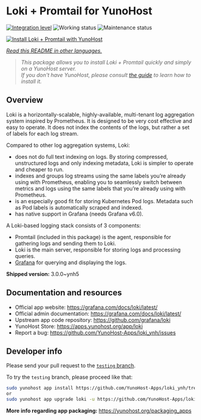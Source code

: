 <!--
N.B.: This README was automatically generated by <https://github.com/YunoHost/apps/tree/master/tools/readme_generator>
It shall NOT be edited by hand.
-->

# Loki + Promtail for YunoHost

[![Integration level](https://dash.yunohost.org/integration/loki.svg)](https://ci-apps.yunohost.org/ci/apps/loki/) ![Working status](https://ci-apps.yunohost.org/ci/badges/loki.status.svg) ![Maintenance status](https://ci-apps.yunohost.org/ci/badges/loki.maintain.svg)

[![Install Loki + Promtail with YunoHost](https://install-app.yunohost.org/install-with-yunohost.svg)](https://install-app.yunohost.org/?app=loki)

*[Read this README in other languages.](./ALL_README.md)*

> *This package allows you to install Loki + Promtail quickly and simply on a YunoHost server.*  
> *If you don't have YunoHost, please consult [the guide](https://yunohost.org/install) to learn how to install it.*

## Overview

Loki is a horizontally-scalable, highly-available, multi-tenant log aggregation system inspired by Prometheus. It is designed to be very cost effective and easy to operate. It does not index the contents of the logs, but rather a set of labels for each log stream.

Compared to other log aggregation systems, Loki:

- does not do full text indexing on logs. By storing compressed, unstructured logs and only indexing metadata, Loki is simpler to operate and cheaper to run.
- indexes and groups log streams using the same labels you’re already using with Prometheus, enabling you to seamlessly switch between metrics and logs using the same labels that you’re already using with Prometheus.
- is an especially good fit for storing Kubernetes Pod logs. Metadata such as Pod labels is automatically scraped and indexed.
- has native support in Grafana (needs Grafana v6.0).

A Loki-based logging stack consists of 3 components:
- Promtail (included in this package) is the agent, responsible for gathering logs and sending them to Loki.
- Loki is the main server, responsible for storing logs and processing queries.
- [Grafana](https://github.com/Yunohost-Apps/grafana_ynh) for querying and displaying the logs.


**Shipped version:** 3.0.0~ynh5
## Documentation and resources

- Official app website: <https://grafana.com/docs/loki/latest/>
- Official admin documentation: <https://grafana.com/docs/loki/latest/>
- Upstream app code repository: <https://github.com/grafana/loki>
- YunoHost Store: <https://apps.yunohost.org/app/loki>
- Report a bug: <https://github.com/YunoHost-Apps/loki_ynh/issues>

## Developer info

Please send your pull request to the [`testing` branch](https://github.com/YunoHost-Apps/loki_ynh/tree/testing).

To try the `testing` branch, please proceed like that:

```bash
sudo yunohost app install https://github.com/YunoHost-Apps/loki_ynh/tree/testing --debug
or
sudo yunohost app upgrade loki -u https://github.com/YunoHost-Apps/loki_ynh/tree/testing --debug
```

**More info regarding app packaging:** <https://yunohost.org/packaging_apps>
